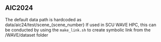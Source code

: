 ## AIC2024

The default data path is hardcoded as data/aic24/test/scene_{scene_number}
If used in SCU WAVE HPC, this can be conducted by using the `make_link.sh` to create symbolic link from the /WAVE/dataset folder


